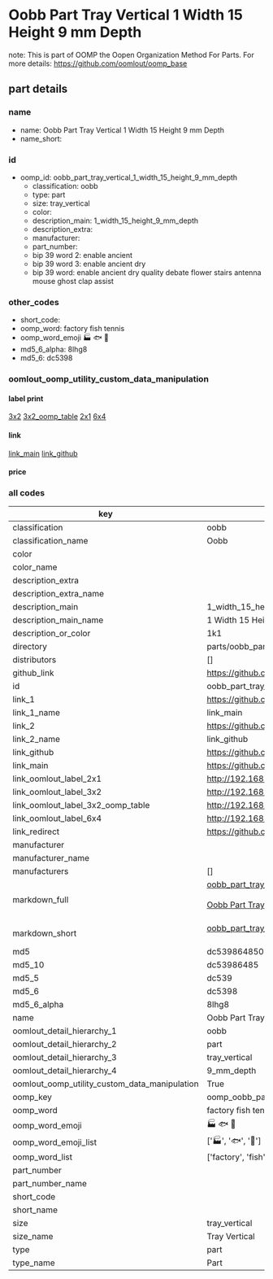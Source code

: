 # Oobb Part Tray Vertical 1 Width 15 Height 9 mm Depth  

note: This is part of OOMP the Oopen Organization Method For Parts. For more details: https://github.com/oomlout/oomp_base

##  part details
  







### name
* name: Oobb Part Tray Vertical 1 Width 15 Height 9 mm Depth
* name_short: 
### id
* oomp_id: oobb_part_tray_vertical_1_width_15_height_9_mm_depth
  * classification: oobb
  * type: part
  * size: tray_vertical
  * color: 
  * description_main: 1_width_15_height_9_mm_depth
  * description_extra: 
  * manufacturer: 
  * part_number: 
  * bip 39 word 2: enable ancient
  * bip 39 word 3: enable ancient dry
  * bip 39 word: enable ancient dry quality debate flower stairs antenna mouse ghost clap assist

### other_codes
* short_code: 
* oomp_word: factory fish tennis
* oomp_word_emoji :factory: :fish: :tennis:
* md5_6_alpha: 8lhg8
* md5_6: dc5398






### oomlout_oomp_utility_custom_data_manipulation
#### label print
[3x2](http://192.168.1.245:1112/?label=oomp%208lhg8)
[3x2_oomp_table](http://192.168.1.108:1112/?label=oomp%208lhg8)
[2x1](http://192.168.1.242:1112/?label=oomp%208lhg8)
[6x4](http://192.168.1.55:1112/?label=oomp%208lhg8)    

#### link

[link_main](https://github.com/oomlout/oomlout_oomp_version_1_messy/tree/main/parts/oobb_part_tray_vertical_1_width_15_height_9_mm_depth) [link_github](https://github.com/oomlout/oomlout_oomp_version_1_messy/tree/main/parts/oobb_part_tray_vertical_1_width_15_height_9_mm_depth)                             

#### price







### all codes 
| key | value |  
| --- | --- |  
| classification | oobb |  
| classification_name | Oobb |  
| color |  |  
| color_name |  |  
| description_extra |  |  
| description_extra_name |  |  
| description_main | 1_width_15_height_9_mm_depth |  
| description_main_name | 1 Width 15 Height 9 mm Depth |  
| description_or_color | 1k1 |  
| directory | parts/oobb_part_tray_vertical_1_width_15_height_9_mm_depth |  
| distributors | [] |  
| github_link | https://github.com/oomlout/oomlout_oomp_part_src/tree/main/parts/oobb_part_tray_vertical_1_width_15_height_9_mm_depth |  
| id | oobb_part_tray_vertical_1_width_15_height_9_mm_depth |  
| link_1 | https://github.com/oomlout/oomlout_oomp_version_1_messy/tree/main/parts/oobb_part_tray_vertical_1_width_15_height_9_mm_depth |  
| link_1_name | link_main |  
| link_2 | https://github.com/oomlout/oomlout_oomp_version_1_messy/tree/main/parts/oobb_part_tray_vertical_1_width_15_height_9_mm_depth |  
| link_2_name | link_github |  
| link_github | https://github.com/oomlout/oomlout_oomp_version_1_messy/tree/main/parts/oobb_part_tray_vertical_1_width_15_height_9_mm_depth |  
| link_main | https://github.com/oomlout/oomlout_oomp_version_1_messy/tree/main/parts/oobb_part_tray_vertical_1_width_15_height_9_mm_depth |  
| link_oomlout_label_2x1 | http://192.168.1.242:1112/?label=oomp%208lhg8 |  
| link_oomlout_label_3x2 | http://192.168.1.245:1112/?label=oomp%208lhg8 |  
| link_oomlout_label_3x2_oomp_table | http://192.168.1.108:1112/?label=oomp%208lhg8 |  
| link_oomlout_label_6x4 | http://192.168.1.55:1112/?label=oomp%208lhg8 |  
| link_redirect | https://github.com/oomlout/oomlout_oomp_version_1_messy/tree/main/parts/oobb_part_tray_vertical_1_width_15_height_9_mm_depth |  
| manufacturer |  |  
| manufacturer_name |  |  
| manufacturers | [] |  
| markdown_full | [oobb_part_tray_vertical_1_width_15_height_9_mm_depth](none)<br>[](none)<br>[Oobb Part Tray Vertical 1 Width 15 Height 9 Mm Depth](none)<br><br> |  
| markdown_short | [oobb_part_tray_vertical_1_width_15_height_9_mm_depth](none)<br><br> |  
| md5 | dc5398648509da89661c2af28742224a |  
| md5_10 | dc53986485 |  
| md5_5 | dc539 |  
| md5_6 | dc5398 |  
| md5_6_alpha | 8lhg8 |  
| name | Oobb Part Tray Vertical 1 Width 15 Height 9 mm Depth |  
| oomlout_detail_hierarchy_1 | oobb |  
| oomlout_detail_hierarchy_2 | part |  
| oomlout_detail_hierarchy_3 | tray_vertical |  
| oomlout_detail_hierarchy_4 | 9_mm_depth |  
| oomlout_oomp_utility_custom_data_manipulation | True |  
| oomp_key | oomp_oobb_part_tray_vertical_1_width_15_height_9_mm_depth |  
| oomp_word | factory fish tennis |  
| oomp_word_emoji | :factory: :fish: :tennis: |  
| oomp_word_emoji_list | [':factory:', ':fish:', ':tennis:'] |  
| oomp_word_list | ['factory', 'fish', 'tennis'] |  
| part_number |  |  
| part_number_name |  |  
| short_code |  |  
| short_name |  |  
| size | tray_vertical |  
| size_name | Tray Vertical |  
| type | part |  
| type_name | Part |  
